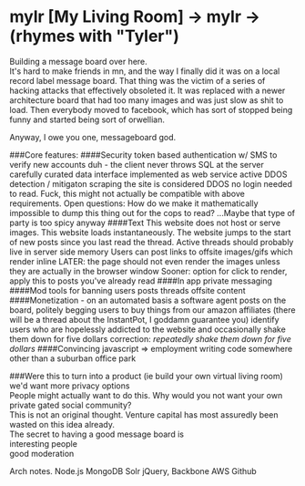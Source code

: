 # mylr [My Living Room] -> mylr -> (rhymes with "Tyler")

Building a message board over here.  
It's hard to make friends in mn, and the way I finally did it was on a local record label message board.  That thing was the victim of a series of hacking attacks that effectively obsoleted it.  It was replaced with a newer architecture board that had too many images and was just slow as shit to load.  Then everybody moved to facebook, which has sort of stopped being funny and started being sort of orwellian.

Anyway, I owe you one, messageboard god.

###Core features:
####Security
    token based authentication w/ SMS to verify new accounts
    duh - the client never throws SQL at the server
      carefully curated data interface implemented as web service
    active DDOS detection / mitigaton
    scraping the site is considered DDOS
    no login needed to read.  Fuck, this might not actually be compatible with above requirements.
    Open questions: How do we make it mathematically impossible to dump this thing out for the cops to read?
      ...Maybe that type of party is too spicy anyway
####Text
    This website does not host or serve images.
    This website loads instantaneously.
    The website jumps to the start of new posts since you last read the thread.
      Active threads should probably live in server side memory
    Users can post links to offsite images/gifs which render inline
    LATER: the page should not even render the images unless they are actually in the browser window
      Sooner: option for click to render, apply this to posts you've already read
####In app private messaging
####Mod tools for banning
    users
    posts
    threads
    offsite content
####Monetization - on an automated basis
    a software agent posts on the board, politely begging users to buy things from our amazon affiliates
      (there will be a thread about the InstantPot, I goddamn guarantee you)
    identify users who are hopelessly addicted to the website and occasionally shake them down for five dollars
      correction: *repeatedly shake them down for five dollars*
####Convincing javascript => employment writing code somewhere other than a suburban office park
  

###Were this to turn into a product 
  (ie build your own virtual living room) we'd want more privacy options  
  People might actually want to do this.  Why would you not want your own private gated social community?  
  This is not an original thought.  Venture capital has most assuredly been wasted on this idea already.  
  The secret to having a good message board is  
    interesting people  
    good moderation  
 

Arch notes.
    Node.js
    MongoDB
    Solr
    jQuery, Backbone
    AWS
    Github

  
